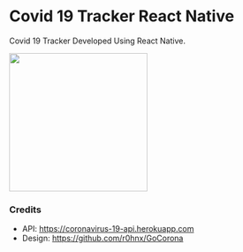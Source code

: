 # Covid 19 Tracker React Native

Covid 19 Tracker Developed Using React Native.

[<img src="./screenshots/home.jpg" width="250"/>](/screenshots/home.jpg)

### Credits
* API: https://coronavirus-19-api.herokuapp.com
* Design: https://github.com/r0hnx/GoCorona
